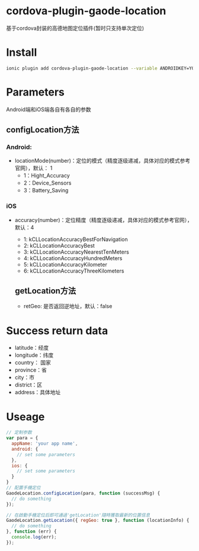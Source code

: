 # cordova-plugin-gaode-location

基于cordova封装的高德地图定位插件(暂时只支持单次定位)

# Install

```bash
ionic plugin add cordova-plugin-gaode-location --variable ANDROIDKEY=YOU_ANDROIDKEY --variable IOSKEY=YOU_IOSKEY
```

# Parameters

Android端和iOS端各自有各自的参数

## configLocation方法

### Android:

- locationMode(number)：定位的模式（精度逐级递减，具体对应的模式参考官网），默认： 1
  - 1：Hight_Accuracy
  - 2：Device_Sensors
  - 3：Battery_Saving

### iOS

- accuracy(number)：定位精度（精度逐级递减，具体对应的模式参考官网），默认：4
  - 1: kCLLocationAccuracyBestForNavigation
  - 2: kCLLocationAccuracyBest
  - 3: kCLLocationAccuracyNearestTenMeters
  - 4: kCLLocationAccuracyHundredMeters
  - 5: kCLLocationAccuracyKilometer
  - 6: kCLLocationAccuracyThreeKilometers

  ## getLocation方法

  - retGeo: 是否返回逆地址，默认：false

# Success return data

- latitude：经度
- longitude：纬度
- country： 国家
- province：省
- city：市
- district：区
- address：具体地址

# Useage

```Javascript
// 定制参数
var para = {
  appName: 'your app name',
  android: {
    // set some parameters
  },
  ios: {
    // set some parameters
  }
}
// 配置手機定位
GaodeLocation.configLocation(para, function (successMsg) {
  // do something
});

// 在啟動手機定位后即可通過'getLocation'隨時獲取最新的位置信息
GaodeLocation.getLocation({ regGeo: true }, function (locationInfo) {
  // do something
}, function (err) {
  console.log(err);
});
```
